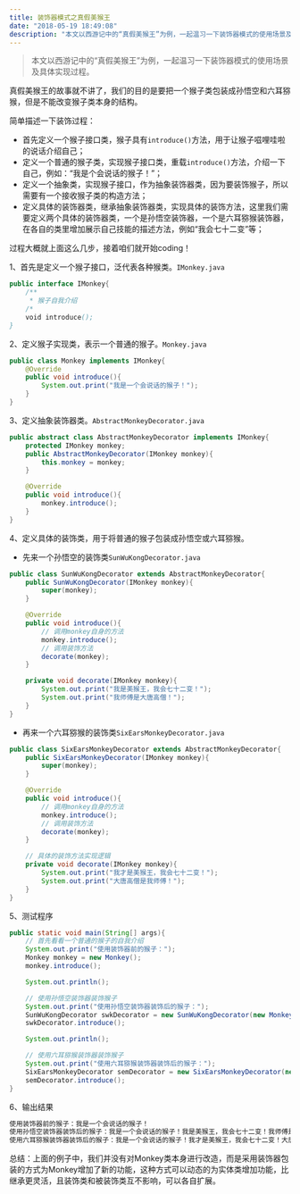 ```yaml
---
title: 装饰器模式之真假美猴王
date: "2018-05-19 18:49:08"
description: "本文以西游记中的“真假美猴王”为例，一起温习一下装饰器模式的使用场景及具体实现过程。"
---
```


> 本文以西游记中的“真假美猴王”为例，一起温习一下装饰器模式的使用场景及具体实现过程。

真假美猴王的故事就不讲了，我们的目的是要把一个猴子类包装成孙悟空和六耳猕猴，但是不能改变猴子类本身的结构。

简单描述一下装饰过程：

- 首先定义一个猴子接口类，猴子具有`introduce()`方法，用于让猴子嗞哩哇啦的说话介绍自己；
- 定义一个普通的猴子类，实现猴子接口类，重载`introduce()`方法，介绍一下自己，例如：“我是个会说话的猴子！”；
- 定义一个抽象类，实现猴子接口，作为抽象装饰器类，因为要装饰猴子，所以需要有一个接收猴子类的构造方法；
- 定义具体的装饰器类，继承抽象装饰器类，实现具体的装饰方法，这里我们需要定义两个具体的装饰器类，一个是孙悟空装饰器，一个是六耳猕猴装饰器，在各自的类里增加展示自己技能的描述方法，例如“我会七十二变”等；

过程大概就上面这么几步，接着咱们就开始coding！

1、首先是定义一个猴子接口，泛代表各种猴类。`IMonkey.java`

```java
public interface IMonkey{
    /**
     * 猴子自我介绍
    /*
    void introduce();
}
```

2、定义猴子实现类，表示一个普通的猴子。`Monkey.java`

```java
public class Monkey implements IMonkey{
    @Override
    public void introduce(){
        System.out.print("我是一个会说话的猴子！");
    }
}
```

3、定义抽象装饰器类。`AbstractMonkeyDecorator.java`

```java
public abstract class AbstractMonkeyDecorator implements IMonkey{
    protected IMonkey monkey;
    public AbstractMonkeyDecorator(IMonkey monkey){
        this.monkey = monkey;
    }

    @Override
    public void introduce(){
        monkey.introduce();
    }
}
```

4、定义具体的装饰类，用于将普通的猴子包装成孙悟空或六耳猕猴。

- 先来一个孙悟空的装饰类`SunWuKongDecorator.java`

```java
public class SunWuKongDecorator extends AbstractMonkeyDecorator{
    public SunWuKongDecorator(IMonkey monkey){
        super(monkey);
    }

    @Override
    public void introduce(){
        // 调用monkey自身的方法
        monkey.introduce();
        // 调用装饰方法
        decorate(monkey);
    }

    private void decorate(IMonkey monkey){
        System.out.print("我是美猴王，我会七十二变！");
        System.out.print("我师傅是大唐高僧！");
    }
}
```

- 再来一个六耳猕猴的装饰类`SixEarsMonkeyDecorator.java`

```java
public class SixEarsMonkeyDecorator extends AbstractMonkeyDecorator{
    public SixEarsMonkeyDecorator(IMonkey monkey){
        super(monkey);
    }

    @Override
    public void introduce(){
        // 调用monkey自身的方法
        monkey.introduce();
        // 调用装饰方法
        decorate(monkey);
    }

    // 具体的装饰方法实现逻辑
    private void decorate(IMonkey monkey){
        System.out.print("我才是美猴王，我会七十二变！");
        System.out.print("大唐高僧是我师傅！");
    }
}
```

5、测试程序

```java
public static void main(String[] args){
    // 首先看看一个普通的猴子的自我介绍
    System.out.print("使用装饰器前的猴子：");
    Monkey monkey = new Monkey();
    monkey.introduce();

    System.out.println();

    // 使用孙悟空装饰器装饰猴子
    System.out.print("使用孙悟空装饰器装饰后的猴子：");
    SunWuKongDecorator swkDecorator = new SunWuKongDecorator(new Monkey());
    swkDecorator.introduce();

    System.out.println();

    // 使用六耳猕猴装饰器装饰猴子
    System.out.print("使用六耳猕猴装饰器装饰后的猴子：");
    SixEarsMonkeyDecorator semDecorator = new SixEarsMonkeyDecorator(new Monkey());
    semDecorator.introduce();
}

```

6、输出结果

```java
使用装饰器前的猴子：我是一个会说话的猴子！
使用孙悟空装饰器装饰后的猴子：我是一个会说话的猴子！我是美猴王，我会七十二变！我师傅是大唐高僧！
使用六耳猕猴装饰器装饰后的猴子：我是一个会说话的猴子！我才是美猴王，我会七十二变！大唐高僧是我师傅！
```

总结：上面的例子中，我们并没有对Monkey类本身进行改造，而是采用装饰器包装的方式为Monkey增加了新的功能，这种方式可以动态的为实体类增加功能，比继承更灵活，且装饰类和被装饰类互不影响，可以各自扩展。
